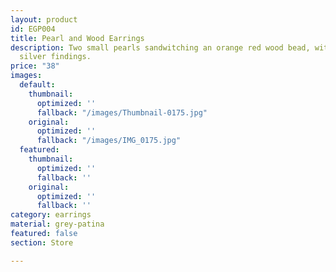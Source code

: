 ```yaml
---
layout: product
id: EGP004
title: Pearl and Wood Earrings
description: Two small pearls sandwitching an orange red wood bead, with sterling
  silver findings.
price: "38"
images:
  default:
    thumbnail:
      optimized: ''
      fallback: "/images/Thumbnail-0175.jpg"
    original:
      optimized: ''
      fallback: "/images/IMG_0175.jpg"
  featured:
    thumbnail:
      optimized: ''
      fallback: ''
    original:
      optimized: ''
      fallback: ''
category: earrings
material: grey-patina
featured: false
section: Store

---
```

